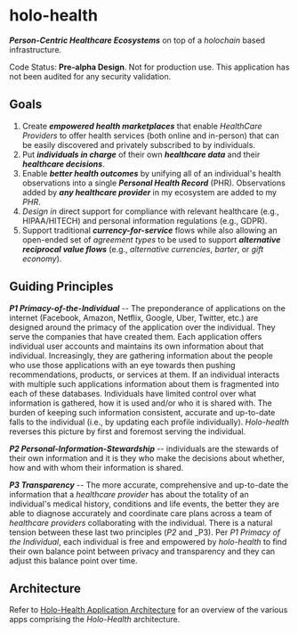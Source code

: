 # holo-health
_**Person-Centric Healthcare Ecosystems**_ on top of a _holochain_ based infrastructure.

Code Status: **Pre-alpha Design**. Not for production use. This application has not been audited for any security validation.

## Goals
   1. Create _**empowered health marketplaces**_ that enable _HealthCare Providers_ to offer health services (both online and in-person) that can be easily discovered and privately subscribed to by individuals.
   1. Put _**individuals in charge**_ of their own **_healthcare data_** and their _**healthcare decisions**_.
   1. Enable _**better health outcomes**_ by unifying all of an individual's health observations into a single _**Personal Health Record**_ (PHR). Observations added by _**any healthcare provider**_ in my ecosystem are added to my _PHR_.
   1. _Design in_ direct support for compliance with relevant healthcare (e.g., HIPAA/HITECH) and personal information regulations (e.g., GDPR). 
   1. Support traditional _**currency-for-service**_ flows while also allowing an open-ended set of _agreement types_ to be used to support _**alternative reciprocal value flows**_ (e.g., _alternative currencies_, _barter_, or _gift economy_). 


## Guiding Principles
_**P1 Primacy-of-the-Individual**_ -- The preponderance of applications on the internet (Facebook, Amazon, Netflix, Google, Uber, Twitter, etc.) are designed around the primacy of the application over the individual. They serve the companies that have created them. Each application offers individual user accounts and maintains its own information about that individual. Increasingly, they are gathering information about the people who use those applications with an eye towards then pushing recommendations, products, or services at them. If an individual interacts with multiple such applications information about them is fragmented into each of these databases. Individuals have limited control over what information is gathered, how it is used and/or who it is shared with. The burden of keeping such information consistent, accurate and up-to-date falls to the individual (i.e., by updating each profile individually). _Holo-health_ reverses this picture by first and foremost serving the individual.

_**P2 Personal-Information-Stewardship**_ -- individuals are the stewards of their own information and it is they who make the decisions about whether, how and with whom their information is shared.

_**P3 Transparency**_ -- The more accurate, comprehensive and up-to-date the information that a _healthcare provider_ has about the totality of an individual's medical history, conditions and life events, the better they are able to diagnose accurately and coordinate care plans across a team of _healthcare providers_ collaborating with the individual. There is a natural tension between these last two principles (_P2_ and _P3). Per _P1 Primacy of the Individual_, each individual is free and empowered by _holo-health_ to find their own balance point between privacy and transparency and they can adjust this balance point over time. 

## Architecture
Refer to [Holo-Health Application Architecture](holo-health-app-architecture.md) for an overview of the various apps comprising the _Holo-Health_ architecture.
